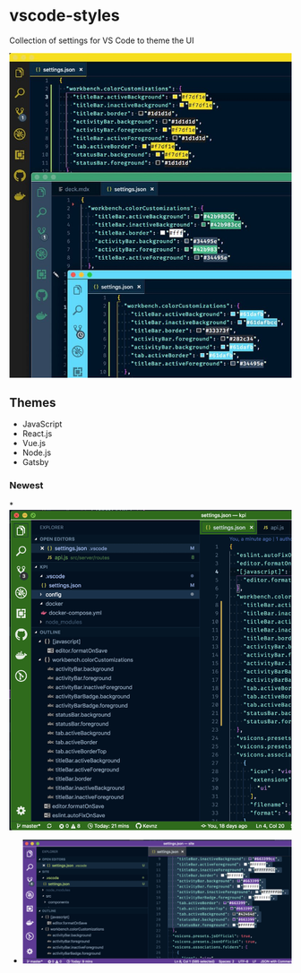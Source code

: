 # vscode-styles

Collection of settings for VS Code to theme the UI

![Example](examples.jpg)


## Themes

* JavaScript
* React.js
* Vue.js
* Node.js
* Gatsby

### Newest

*![Node.js](nodejs-example.png)
* ![Gatsby](gatsby-example.png)